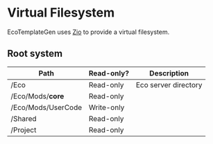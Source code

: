 # Virtual Filesystem

EcoTemplateGen uses [Zio](https://github.com/xoofx/zio) to provide a virtual filesystem.

## Root system

| Path | Read-only? | Description |
| ---- | ---------- | ----------- |
| /Eco                 | Read-only  | Eco server directory |
| /Eco/Mods/__core__   | Read-only  |
| /Eco/Mods/UserCode   | Write-only |
| /Shared              | Read-only  |
| /Project             | Read-only  |

